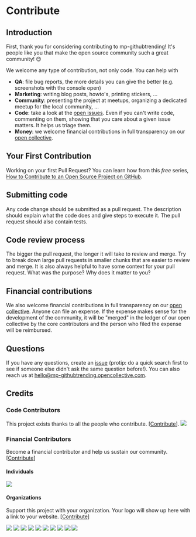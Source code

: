 # Contribute

## Introduction

First, thank you for considering contributing to mp-githubtrending! It's people like you that make the open source community such a great community! 😊

We welcome any type of contribution, not only code. You can help with

- **QA**: file bug reports, the more details you can give the better (e.g. screenshots with the console open)
- **Marketing**: writing blog posts, howto's, printing stickers, ...
- **Community**: presenting the project at meetups, organizing a dedicated meetup for the local community, ...
- **Code**: take a look at the [open issues](issues). Even if you can't write code, commenting on them, showing that you care about a given issue matters. It helps us triage them.
- **Money**: we welcome financial contributions in full transparency on our [open collective](https://opencollective.com/mp-githubtrending).

## Your First Contribution

Working on your first Pull Request? You can learn how from this _free_ series, [How to Contribute to an Open Source Project on GitHub](https://egghead.io/series/how-to-contribute-to-an-open-source-project-on-github).

## Submitting code

Any code change should be submitted as a pull request. The description should explain what the code does and give steps to execute it. The pull request should also contain tests.

## Code review process

The bigger the pull request, the longer it will take to review and merge. Try to break down large pull requests in smaller chunks that are easier to review and merge.
It is also always helpful to have some context for your pull request. What was the purpose? Why does it matter to you?

## Financial contributions

We also welcome financial contributions in full transparency on our [open collective](https://opencollective.com/mp-githubtrending).
Anyone can file an expense. If the expense makes sense for the development of the community, it will be "merged" in the ledger of our open collective by the core contributors and the person who filed the expense will be reimbursed.

## Questions

If you have any questions, create an [issue](issue) (protip: do a quick search first to see if someone else didn't ask the same question before!).
You can also reach us at hello@mp-githubtrending.opencollective.com.

## Credits

### Code Contributors

This project exists thanks to all the people who contribute. [[Contribute](CONTRIBUTING.md)].
<a href="https://github.com/ZhuPeng/mp-githubtrending/graphs/contributors"><img src="https://opencollective.com/mp-githubtrending/contributors.svg?width=890&button=false" /></a>

### Financial Contributors

Become a financial contributor and help us sustain our community. [[Contribute](https://opencollective.com/mp-githubtrending/contribute)]

#### Individuals

<a href="https://opencollective.com/mp-githubtrending"><img src="https://opencollective.com/mp-githubtrending/individuals.svg?width=890"></a>

#### Organizations

Support this project with your organization. Your logo will show up here with a link to your website. [[Contribute](https://opencollective.com/mp-githubtrending/contribute)]

<a href="https://opencollective.com/mp-githubtrending/organization/0/website"><img src="https://opencollective.com/mp-githubtrending/organization/0/avatar.svg"></a>
<a href="https://opencollective.com/mp-githubtrending/organization/1/website"><img src="https://opencollective.com/mp-githubtrending/organization/1/avatar.svg"></a>
<a href="https://opencollective.com/mp-githubtrending/organization/2/website"><img src="https://opencollective.com/mp-githubtrending/organization/2/avatar.svg"></a>
<a href="https://opencollective.com/mp-githubtrending/organization/3/website"><img src="https://opencollective.com/mp-githubtrending/organization/3/avatar.svg"></a>
<a href="https://opencollective.com/mp-githubtrending/organization/4/website"><img src="https://opencollective.com/mp-githubtrending/organization/4/avatar.svg"></a>
<a href="https://opencollective.com/mp-githubtrending/organization/5/website"><img src="https://opencollective.com/mp-githubtrending/organization/5/avatar.svg"></a>
<a href="https://opencollective.com/mp-githubtrending/organization/6/website"><img src="https://opencollective.com/mp-githubtrending/organization/6/avatar.svg"></a>
<a href="https://opencollective.com/mp-githubtrending/organization/7/website"><img src="https://opencollective.com/mp-githubtrending/organization/7/avatar.svg"></a>
<a href="https://opencollective.com/mp-githubtrending/organization/8/website"><img src="https://opencollective.com/mp-githubtrending/organization/8/avatar.svg"></a>
<a href="https://opencollective.com/mp-githubtrending/organization/9/website"><img src="https://opencollective.com/mp-githubtrending/organization/9/avatar.svg"></a>

<!-- This `CONTRIBUTING.md` is based on @nayafia's template https://github.com/nayafia/contributing-template -->